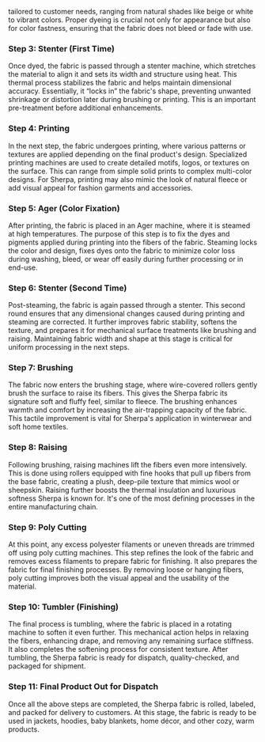 tailored to customer needs, ranging from natural shades like beige or white to vibrant colors. Proper dyeing is crucial not only for appearance but also for color fastness, ensuring that the fabric does not bleed or fade with use.

### Step 3: Stenter (First Time)

Once dyed, the fabric is passed through a stenter machine, which stretches the material to align it and sets its width and structure using heat. This thermal process stabilizes the fabric and helps maintain dimensional accuracy. Essentially, it “locks in” the fabric's shape, preventing unwanted shrinkage or distortion later during brushing or printing. This is an important pre-treatment before additional enhancements.

### Step 4: Printing

In the next step, the fabric undergoes printing, where various patterns or textures are applied depending on the final product's design. Specialized printing machines are used to create detailed motifs, logos, or textures on the surface. This can range from simple solid prints to complex multi-color designs. For Sherpa, printing may also mimic the look of natural fleece or add visual appeal for fashion garments and accessories.

### Step 5: Ager (Color Fixation)

After printing, the fabric is placed in an Ager machine, where it is steamed at high temperatures. The purpose of this step is to fix the dyes and pigments applied during printing into the fibers of the fabric. Steaming locks the color and design, fixes dyes onto the fabric to minimize color loss during washing, bleed, or wear off easily during further processing or in end-use.

### Step 6: Stenter (Second Time)

Post-steaming, the fabric is again passed through a stenter. This second round ensures that any dimensional changes caused during printing and steaming are corrected. It further improves fabric stability, softens the texture, and prepares it for mechanical surface treatments like brushing and raising. Maintaining fabric width and shape at this stage is critical for uniform processing in the next steps.

### Step 7: Brushing

The fabric now enters the brushing stage, where wire-covered rollers gently brush the surface to raise its fibers. This gives the Sherpa fabric its signature soft and fluffy feel, similar to fleece. The brushing enhances warmth and comfort by increasing the air-trapping capacity of the fabric. This tactile improvement is vital for Sherpa's application in winterwear and soft home textiles.

### Step 8: Raising

Following brushing, raising machines lift the fibers even more intensively. This is done using rollers equipped with fine hooks that pull up fibers from the base fabric, creating a plush, deep-pile texture that mimics wool or sheepskin. Raising further boosts the thermal insulation and luxurious softness Sherpa is known for. It's one of the most defining processes in the entire manufacturing chain.

### Step 9: Poly Cutting

At this point, any excess polyester filaments or uneven threads are trimmed off using poly cutting machines. This step refines the look of the fabric and removes excess filaments to prepare fabric for finishing. It also prepares the fabric for final finishing processes. By removing loose or hanging fibers, poly cutting improves both the visual appeal and the usability of the material.

### Step 10: Tumbler (Finishing)

The final process is tumbling, where the fabric is placed in a rotating machine to soften it even further. This mechanical action helps in relaxing the fibers, enhancing drape, and removing any remaining surface stiffness. It also completes the softening process for consistent texture. After tumbling, the Sherpa fabric is ready for dispatch, quality-checked, and packaged for shipment.

### Step 11: Final Product Out for Dispatch

Once all the above steps are completed, the Sherpa fabric is rolled, labeled, and packed for delivery to customers. At this stage, the fabric is ready to be used in jackets, hoodies, baby blankets, home décor, and other cozy, warm products.